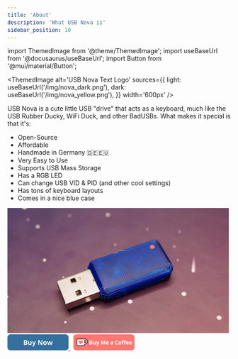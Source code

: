 ```yaml
---
title: 'About'
description: 'What USB Nova is'
sidebar_position: 10
---
```


import ThemedImage from '@theme/ThemedImage';
import useBaseUrl from '@docusaurus/useBaseUrl';
import Button from '@mui/material/Button';

<ThemedImage
  alt='USB Nova Text Logo'
  sources={{
    light: useBaseUrl('/img/nova_dark.png'),
    dark: useBaseUrl('/img/nova_yellow.png'),
  }}
  width='600px'
/>

USB Nova is a cute little USB "drive" that acts as a keyboard, much like the USB Rubber Ducky, WiFi Duck, and other BadUSBs. 
What makes it special is that it's:
* Open-Source  
* Affordable  
* Handmade in Germany 🇩🇪🇪🇺
* Very Easy to Use  
* Supports USB Mass Storage  
* Has a RGB LED  
* Can change USB VID & PID (and other cool settings)  
* Has tons of keyboard layouts  
* Comes in a nice blue case  

<img src='/img/picture.jpg' width='500px' alt='USB Nova Picture' />
<br />

<a href='https://spacehuhn.store/products/usb-nova' target='_blank'>
  <img height='36' style={{border:0,height:'36px'}} src='/img/buy.png' border='0' alt='Buy Now' />
</a>
&nbsp;
<a href='https://ko-fi.com/G2G75FA4V' target='_blank'>
  <img height='36' style={{border:0,height:'36px'}} src='/img/kofi_button.png' border='0' alt='Buy Me a Coffee at ko-fi.com' />
</a>